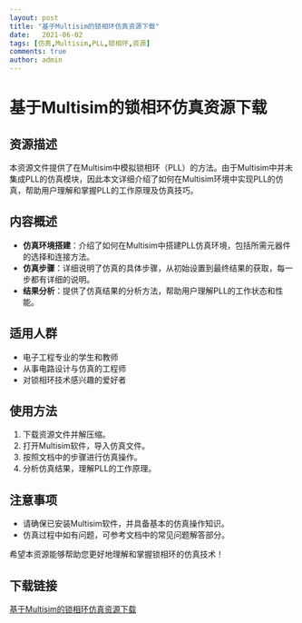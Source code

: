 ```yaml
---
layout: post
title: "基于Multisim的锁相环仿真资源下载"
date:   2021-06-02
tags: [仿真,Multisim,PLL,锁相环,资源]
comments: true
author: admin
---
```

# 基于Multisim的锁相环仿真资源下载

## 资源描述

本资源文件提供了在Multisim中模拟锁相环（PLL）的方法。由于Multisim中并未集成PLL的仿真模块，因此本文详细介绍了如何在Multisim环境中实现PLL的仿真，帮助用户理解和掌握PLL的工作原理及仿真技巧。

## 内容概述

- **仿真环境搭建**：介绍了如何在Multisim中搭建PLL仿真环境，包括所需元器件的选择和连接方法。
- **仿真步骤**：详细说明了仿真的具体步骤，从初始设置到最终结果的获取，每一步都有详细的说明。
- **结果分析**：提供了仿真结果的分析方法，帮助用户理解PLL的工作状态和性能。

## 适用人群

- 电子工程专业的学生和教师
- 从事电路设计与仿真的工程师
- 对锁相环技术感兴趣的爱好者

## 使用方法

1. 下载资源文件并解压缩。
2. 打开Multisim软件，导入仿真文件。
3. 按照文档中的步骤进行仿真操作。
4. 分析仿真结果，理解PLL的工作原理。

## 注意事项

- 请确保已安装Multisim软件，并具备基本的仿真操作知识。
- 仿真过程中如有问题，可参考文档中的常见问题解答部分。

希望本资源能够帮助您更好地理解和掌握锁相环的仿真技术！

## 下载链接

[基于Multisim的锁相环仿真资源下载](https://pan.quark.cn/s/7beae097518e)
